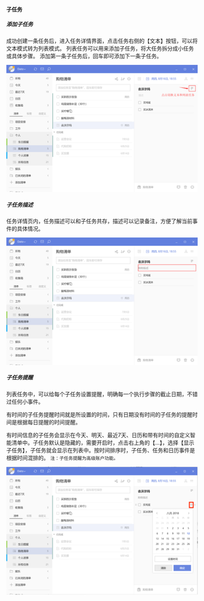 #### 子任务

##### 添加子任务

成功创建一条任务后，进入任务详情界面，点击任务右侧的【文本】按钮，可以将文本模式转为列表模式。 列表任务可以用来添加子任务，将大任务拆分成小任务或具体步骤。 添加第一条子任务后，回车即可添加下一条子任务。

![winsubtasks](../../images/Windows/task/pasted%20image%200%208.png)

##### 子任务描述

任务详情页内，任务描述可以和子任务共存，描述可以记录备注，方便了解当前事件的具体情况。

![winsubtask1](../../images/Windows/task/pasted%20image%200%209.png)

##### 子任务提醒

列表任务中，可以给每个子任务设置提醒，明确每一个执行步骤的截止日期，不错过任何小事件。

有时间的子任务提醒时间就是所设置的时间，只有日期没有时间的子任务的提醒时间是根据每日提醒的时间提醒。

有时间信息的子任务会显示在今天、明天、最近7天、日历和带有时间的自定义智能清单中。子任务默认是隐藏的，需要开启时，点击右上角的【...】，选择【显示子任务】，子任务就会显示在列表中。按时间排序时，子任务、任务和日历事件是根据时间混排的。 `注：子任务提醒为高级账户功能。`

![winsubtask2](../../images/Windows/task/pasted%20image%200%2010.png)

